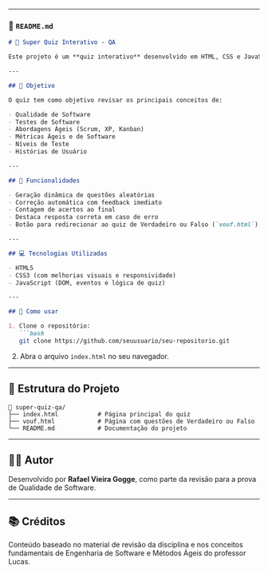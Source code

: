 
---

### 📄 `README.md`

```markdown
# 🧠 Super Quiz Interativo - QA

Este projeto é um **quiz interativo** desenvolvido em HTML, CSS e JavaScript com foco em **Qualidade de Software**, baseado em conteúdos estudados para a prova da disciplina.

---

## 🎯 Objetivo

O quiz tem como objetivo revisar os principais conceitos de:

- Qualidade de Software
- Testes de Software
- Abordagens Ágeis (Scrum, XP, Kanban)
- Métricas Ágeis e de Software
- Níveis de Teste
- Histórias de Usuário

---

## 🧩 Funcionalidades

- Geração dinâmica de questões aleatórias
- Correção automática com feedback imediato
- Contagem de acertos ao final
- Destaca resposta correta em caso de erro
- Botão para redirecionar ao quiz de Verdadeiro ou Falso (`vouf.html`)

---

## 💻 Tecnologias Utilizadas

- HTML5
- CSS3 (com melhorias visuais e responsividade)
- JavaScript (DOM, eventos e lógica de quiz)

---

## 📌 Como usar

1. Clone o repositório:
   ```bash
   git clone https://github.com/seuusuario/seu-repositorio.git
   ```
2. Abra o arquivo `index.html` no seu navegador.

---

## 📁 Estrutura do Projeto

```plaintext
📁 super-quiz-qa/
├── index.html           # Página principal do quiz
├── vouf.html            # Página com questões de Verdadeiro ou Falso
└── README.md            # Documentação do projeto
```

---

## 🙋‍♂️ Autor

Desenvolvido por **Rafael Vieira Gogge**, como parte da revisão para a prova de Qualidade de Software.

---

## 📚 Créditos

Conteúdo baseado no material de revisão da disciplina e nos conceitos fundamentais de Engenharia de Software e Métodos Ágeis do professor Lucas.

```
